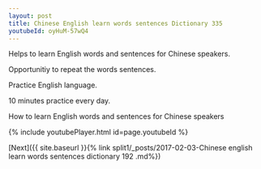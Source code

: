 ```yaml
---
layout: post
title: Chinese English learn words sentences Dictionary 335 
youtubeId: oyHuM-57wQ4
---
```

 
 
Helps to learn English words and sentences for Chinese speakers.

Opportunitiy to repeat the words sentences. 

Practice English language. 
 
10 minutes practice every day. 
 
How to learn English words and sentences for Chinese speakers 
 
{% include youtubePlayer.html id=page.youtubeId %}
 
 
[Next]({{ site.baseurl }}{% link  split1/_posts/2017-02-03-Chinese english learn words sentences dictionary 192 .md%})
 
